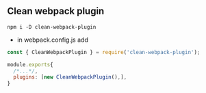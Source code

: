 ## Clean webpack plugin

```
npm i -D clean-webpack-plugin
```

- in webpack.config.js add

```JavaScript
const { CleanWebpackPlugin } = require('clean-webpack-plugin');
```

```JavaScript
module.exports{
  /*...*/,
  plugins: [new CleanWebpackPlugin(),],
}
```
